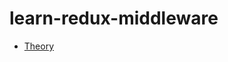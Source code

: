 # learn-redux-middleware

- [Theory](https://github.com/kimhan0421/TIL/tree/master/React/learn-redux-middleware)
